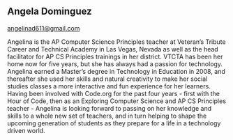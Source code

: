 ## Angela Dominguez

[angelinad611@gmail.com](mailto:angelinad611@gmail.com)

Angelina is the AP Computer Science Principles teacher at Veteran’s Tribute Career and Technical Academy in Las Vegas, Nevada as well as the head facilitator for AP CS Principles trainings in her district. VTCTA has been her home now for five years, but she has always had a passion for technology. Angelina earned a Master’s degree in Technology in Education in 2008, and thereafter she used her skills and natural creativity to make her social studies classes a more interactive and fun experience for her learners. Having been involved with Code.org for the past four years - first with the Hour of Code, then as an Exploring Computer Science and AP CS Principles teacher - Angelina is looking forward to passing on her knowledge and skills to a whole new set of teachers, and in turn helping to shape the upcoming generation of students as they prepare for a life in a technology driven world. 
